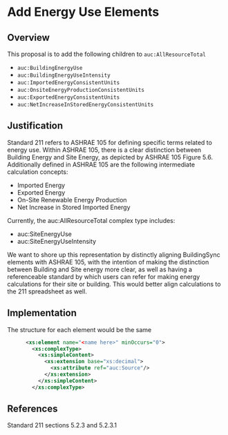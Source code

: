 # Add Energy Use Elements

## Overview

This proposal is to add the following children to `auc:AllResourceTotal`

- `auc:BuildingEnergyUse`
- `auc:BuildingEnergyUseIntensity`
- `auc:ImportedEnergyConsistentUnits`
- `auc:OnsiteEnergyProductionConsistentUnits`
- `auc:ExportedEnergyConsistentUnits`
- `auc:NetIncreaseInStoredEnergyConsistentUnits`

## Justification

Standard 211 refers to ASHRAE 105 for defining specific terms related to energy use. Within ASHRAE 105, there is a clear distinction between Building Energy and Site Energy, as depicted by ASHRAE 105 Figure 5.6. Additionally defined in ASHRAE 105 are the following intermediate calculation concepts:

- Imported Energy
- Exported Energy
- On-Site Renewable Energy Production
- Net Increase in Stored Imported Energy

Currently, the auc:AllResourceTotal complex type includes:

- auc:SiteEnergyUse
- auc:SiteEnergyUseIntensity

We want to shore up this representation by distinctly aligning BuildingSync elements with ASHRAE 105, with the intention of making the distinction between Building and Site energy more clear, as well as having a referenceable standard by which users can refer for making energy calculations for their site or building. This would better align calculations to the 211 spreadsheet as well.

## Implementation

The structure for each element would be the same

```xml
      <xs:element name="<name here>" minOccurs="0">
        <xs:complexType>
          <xs:simpleContent>
            <xs:extension base="xs:decimal">
              <xs:attribute ref="auc:Source"/>
            </xs:extension>
          </xs:simpleContent>
        </xs:complexType>
```

## References

Standard 211 sections 5.2.3 and 5.2.3.1
